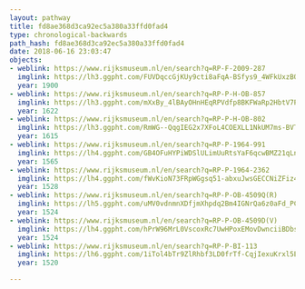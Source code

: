 ```yaml
---
layout: pathway
title: fd8ae368d3ca92ec5a380a33ffd0fad4
type: chronological-backwards
path_hash: fd8ae368d3ca92ec5a380a33ffd0fad4
date: 2018-06-16 23:03:47
objects:
- weblink: https://www.rijksmuseum.nl/en/search?q=RP-F-2009-287
  imglink: https://lh3.ggpht.com/FUVDqccGjKUy9cti8aFqA-BSfys9_4WFkUxzBQolyVydmmz86sKs8ijnTNnoZ9SbimwKukY2CyRS84GtSFhdmehaAQ=s200
  year: 1900
- weblink: https://www.rijksmuseum.nl/en/search?q=RP-P-H-OB-857
  imglink: https://lh3.ggpht.com/mXxBy_4lBAyOHnHEqRPVdfp8BKFWaRp2HbtV7P_czwuRxnP4e3e0ETm7ZLiTftRXKomIaQlQaY820Gimc0MkY2C9kQ=s200
  year: 1622
- weblink: https://www.rijksmuseum.nl/en/search?q=RP-P-H-OB-802
  imglink: https://lh3.ggpht.com/RmWG--QqgIEG2x7XFoL4COEXLL1NkUM7ms-BVTaT3-ttcncGrjG53SqtuSGWQEUbe7f_z6YELHaHYjP2X56d0thf4q4=s200
  year: 1615
- weblink: https://www.rijksmuseum.nl/en/search?q=RP-P-1964-991
  imglink: https://lh4.ggpht.com/GB4OFuHYPiWDSlULimUuRtsYaF6qcwBMZ21qLnmt7VjBhVdEG1OpKPLFnosxA4u5bCIEjkvqBfeQQlE6ape6DT-OVRuc=s200
  year: 1565
- weblink: https://www.rijksmuseum.nl/en/search?q=RP-P-1964-2362
  imglink: https://lh4.ggpht.com/fWvKioN73FRpWGgsq51-abxuJwsGECCNiZFiz4vNU_ZDC5XojZGkwlg-9NTGylewneyz5j40sPf3JWl1YwswqqTXmw=s200
  year: 1528
- weblink: https://www.rijksmuseum.nl/en/search?q=RP-P-OB-4509Q(R)
  imglink: https://lh5.ggpht.com/uMV0vdnmnXDfjmXhpdq2Bm4IGNrQa6z0aFd_PCALP58B2xgHVT2flnj_OQPzp_olNoxnRCE2j57QwcG3pFDvHU9DgpWY=s200
  year: 1524
- weblink: https://www.rijksmuseum.nl/en/search?q=RP-P-OB-4509D(V)
  imglink: https://lh4.ggpht.com/hPrW96MrL0VscoxRc7UwHPoxEMovDwnciiBDbs__I2CWG0eGBPMLEj6DPQQ3C4Pbr6AKmSA3EfSnVl9N3YNbKigbiPBI=s200
  year: 1524
- weblink: https://www.rijksmuseum.nl/en/search?q=RP-P-BI-113
  imglink: https://lh6.ggpht.com/1iTol4bTr9ZlRhbf3LD0frTf-CqjIexuKrxl5EWzNHqdb_1Em1rzTd-A4bsSxzSo6sDGeSrRuGPUtQvkQHnCAu1TiTQ=s200
  year: 1520

---
```

